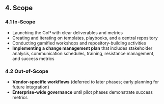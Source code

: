 ## 4. Scope

### 4.1 In-Scope
- Launching the CoP with clear deliverables and metrics
- Creating and iterating on templates, playbooks, and a central repository
- Conducting gamified workshops and repository-building activities
- **Implementing a change management plan** that includes stakeholder analysis, communication schedules, training, resistance management, and success metrics

### 4.2 Out-of-Scope
- **Vendor-specific workflows** (deferred to later phases; early planning for future integration)
- **Enterprise-wide governance** until pilot phases demonstrate success metrics

